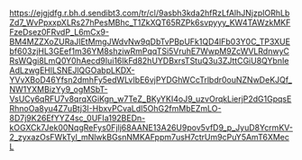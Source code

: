 https://ejgjdfg.r.bh.d.sendibt3.com/tr/cl/9asbh3kda2hfRzLfAlhJNjzpIORhLbZd7_WvPpxxpXLRs27hPesMBhc_T1ZkXQT65RZPk6svpyyy_KW4TAWzkMKFFzeDsez0FRvdP_L6mCx9-BM4MZZXoZURaJIEtMmgJWdvNw9qDbTvPBpUFk1QD4lFb03Y0C_TP3XUEbf603zjHL3GEef1m36YM8shziwRmPqqTSi5VruhE7WwpM9ZcWVLRdnwyCRsWQgi8LmQ0Y0hAecd9Iui16lkFd82hUYDBxrsTStuQ3u3ZJttCGiU8QYbnIeAdLzwgEHlLSNEJlQGOabpLKDX-YVvXBoD46Yfsn2dmhFy5edWLvIbE6vjPYDGhWCcTrlbdr0ouNZNwDeKJQf_NW1YXMBizYy9_ogMSbT-VsUCy6qRFU7v8qrqXGiKgn_w7TeZ_BKyYKI4oJ9_uzvOrqkLierjP2dG1GpqsERhnoOa8yu4Z7uBtj3I-HbxvPCvaLdI5OhG2fmMbEZmLO-8D7j9K26EfYYZ4sc_0UFIa192BEDn-kOGXCk7Jek00NqgReFys0Fjlj68AANE13A26U9pov5vfD9_p_JyuD8YcrmKV-2_zyxazOsFWkTyl_mNlwkBGsnNMKAFppm7usH7ctrUm9cPuY5AmT6XMecL